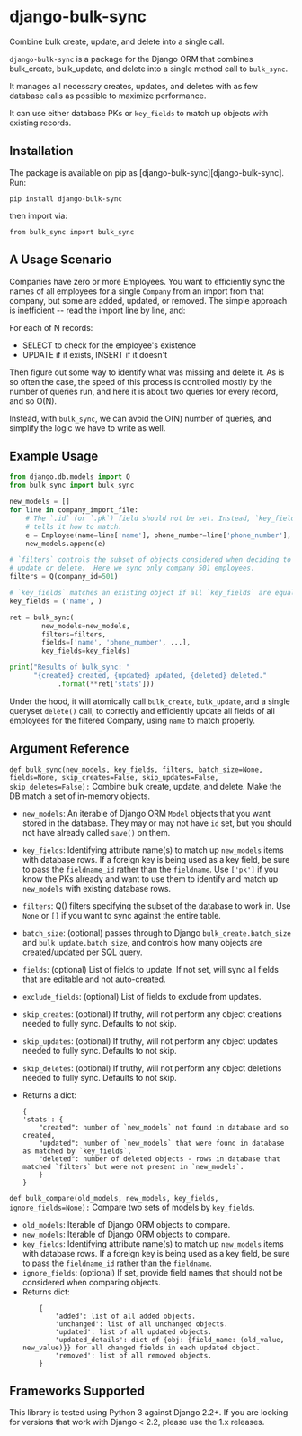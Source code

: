 # django-bulk-sync

Combine bulk create, update, and delete into a single call.

`django-bulk-sync` is a package for the Django ORM that combines bulk_create, bulk_update, and delete into a single method call to `bulk_sync`.

It manages all necessary creates, updates, and deletes with as few database calls as possible to maximize performance.

It can use either database PKs or `key_fields` to match up objects with existing records.

## Installation

The package is available on pip as [django-bulk-sync][django-bulk-sync]. Run:

`pip install django-bulk-sync`

then import via:

`from bulk_sync import bulk_sync`

## A Usage Scenario

Companies have zero or more Employees. You want to efficiently sync the names of all employees for a single `Company` from an import from that company, but some are added, updated, or removed. The simple approach is inefficient -- read the import line by line, and:

For each of N records:

-   SELECT to check for the employee's existence
-   UPDATE if it exists, INSERT if it doesn't

Then figure out some way to identify what was missing and delete it. As is so often the case, the speed of this process is controlled mostly by the number of queries run, and here it is about two queries for every record, and so O(N).

Instead, with `bulk_sync`, we can avoid the O(N) number of queries, and simplify the logic we have to write as well.

## Example Usage

```python
from django.db.models import Q
from bulk_sync import bulk_sync

new_models = []
for line in company_import_file:
	# The `.id` (or `.pk`) field should not be set. Instead, `key_fields`
	# tells it how to match.
	e = Employee(name=line['name'], phone_number=line['phone_number'], ...)
	new_models.append(e)

# `filters` controls the subset of objects considered when deciding to
# update or delete.  Here we sync only company 501 employees.
filters = Q(company_id=501)

# `key_fields` matches an existing object if all `key_fields` are equal.
key_fields = ('name', )

ret = bulk_sync(
        new_models=new_models,
        filters=filters,
        fields=['name', 'phone_number', ...],
        key_fields=key_fields)

print("Results of bulk_sync: "
      "{created} created, {updated} updated, {deleted} deleted."
      		.format(**ret['stats']))
```

Under the hood, it will atomically call `bulk_create`, `bulk_update`, and a single queryset `delete()` call, to correctly and efficiently update all fields of all employees for the filtered Company, using `name` to match properly.

## Argument Reference

`def bulk_sync(new_models, key_fields, filters, batch_size=None, fields=None, skip_creates=False, skip_updates=False, skip_deletes=False):`
Combine bulk create, update, and delete. Make the DB match a set of in-memory objects.

-   `new_models`: An iterable of Django ORM `Model` objects that you want stored in the database. They may or may not have `id` set, but you should not have already called `save()` on them.
-   `key_fields`: Identifying attribute name(s) to match up `new_models` items with database rows. If a foreign key is being used as a key field, be sure to pass the `fieldname_id` rather than the `fieldname`. Use `['pk']` if you know the PKs already and want to use them to identify and match up `new_models` with existing database rows.
-   `filters`: Q() filters specifying the subset of the database to work in. Use `None` or `[]` if you want to sync against the entire table.
-   `batch_size`: (optional) passes through to Django `bulk_create.batch_size` and `bulk_update.batch_size`, and controls how many objects are created/updated per SQL query.
-   `fields`: (optional) List of fields to update. If not set, will sync all fields that are editable and not auto-created.
-   `exclude_fields`: (optional) List of fields to exclude from updates.
-   `skip_creates`: (optional) If truthy, will not perform any object creations needed to fully sync. Defaults to not skip.
-   `skip_updates`: (optional) If truthy, will not perform any object updates needed to fully sync. Defaults to not skip.
-   `skip_deletes`: (optional) If truthy, will not perform any object deletions needed to fully sync. Defaults to not skip.

-   Returns a dict:
    ```
    {
    'stats': {
        "created": number of `new_models` not found in database and so created,
        "updated": number of `new_models` that were found in database as matched by `key_fields`,
        "deleted": number of deleted objects - rows in database that matched `filters` but were not present in `new_models`.
        }
    }
    ```

`def bulk_compare(old_models, new_models, key_fields, ignore_fields=None):`
Compare two sets of models by `key_fields`.

-   `old_models`: Iterable of Django ORM objects to compare.
-   `new_models`: Iterable of Django ORM objects to compare.
-   `key_fields`: Identifying attribute name(s) to match up `new_models` items with database rows. If a foreign key
    is being used as a key field, be sure to pass the `fieldname_id` rather than the `fieldname`.
-   `ignore_fields`: (optional) If set, provide field names that should not be considered when comparing objects.
-   Returns dict:
    ```
        {
            'added': list of all added objects.
            'unchanged': list of all unchanged objects.
            'updated': list of all updated objects.
            'updated_details': dict of {obj: {field_name: (old_value, new_value)}} for all changed fields in each updated object.
            'removed': list of all removed objects.
        }
    ```

## Frameworks Supported

This library is tested using Python 3 against Django 2.2+. If you are looking for versions that work with Django < 2.2,
please use the 1.x releases.
